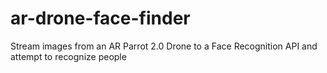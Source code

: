 # ar-drone-face-finder
Stream images from an AR Parrot 2.0 Drone to a Face Recognition API and attempt to recognize people
